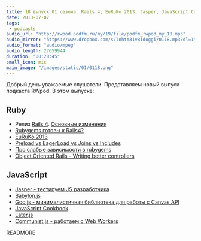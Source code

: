 ```yaml
---
title: 18 выпуск 01 сезона. Rails 4, EuRuKo 2013, Jasper, JavaScript Cookbook и прочее
date: 2013-07-07
tags:
 - podcasts
audio_url: "http://rwpod.podfm.ru/my/19/file/podfm_rwpod_my_18.mp3"
audio_mirror: "https://www.dropbox.com/s/lnhtm31v8idoggi/0118.mp3?dl=1"
audio_format: "audio/mpeg"
audio_length: 27659944
duration: "00:28:45"
small_icon: mic
main_image: "/images/static/01/0118.png"
---
```


Добрый день уважаемые слушатели. Представляем новый выпуск подкаста RWpod. В этом выпуске:

## Ruby

 - Релиз [Rails 4](http://weblog.rubyonrails.org/2013/6/25/Rails-4-0-final/). [Основные изменения](http://blog.remarkablelabs.com/2012/11/rails-4-countdown-to-2013)
 - [Rubygems готовы к Rails4?](http://ready4rails4.net/)
 - [EuRuKo 2013](http://leonid.shevtsov.me/ru/euruko-2013-thoughts)
 - [Preload vs EagerLoad vs Joins vs Includes](http://blog.bigbinary.com/2013/07/01/preload-vs-eager-load-vs-joins-vs-includes.html)
 - [Про слабые зависимости в rubygems](https://discuss.gemnasium.com/t/weak-dependencies/40)
 - [Object Oriented Rails – Writing better controllers](http://pivotallabs.com/object-oriented-rails-writing-better-controllers/)

## JavaScript

 - [Jasper - тестируем JS разработчика](http://kalisjoshua.github.io/Jasper/)
 - [Babylon.js](http://blogs.msdn.com/b/eternalcoding/archive/2013/06/27/babylon-js-a-complete-javascript-framework-for-building-3d-games-with-html-5-and-webgl.aspx)
 - [Goo.js - минималистичная библиотека для работы с Canvas API](http://www.storminthecastle.com/projects/goo.js/)
 - [JavaScript Cookbook](http://www.javascriptcookbook.com/)
 - [Later.js](http://bunkat.github.io/later/)
 - [Communist.js - работаем с Web Workers](http://communistjs.com/)

READMORE
